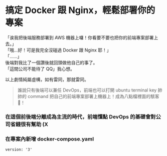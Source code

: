 # 搞定 Docker 跟 Nginx，輕鬆部署你的專案

「诶我把後端服務部署到 AWS 機器上囉！你看要不要也把你的前端專案部署上去。」<br>
「哦...好！可是我完全沒碰過 Docker 跟 Nginx 耶！」<br>
「......」<br>
後端對我比了一個讚後就回頭做他自己的事了。<br>
「這間公司不能待了 QQ」我心想。<br>

以上劇情純屬虛構，如有雷同，那就雷同。<br>

> 誰說只有後端可以兼任 DevOps，前端也可以打開 ubuntu terminal key 帥帥的 command 把自己的前端專案部署上機器上！成為八點檔裡面的駭客 🎉！

### 在這個前後端分離成為主流的時代，前端懂點 DevOps 的基礎會對公司省錢很有幫助 (X

### 在專案內新增 docker-compose.yaml

```
version: '3'
```
